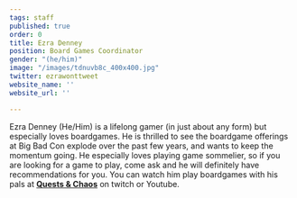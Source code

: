 ```yaml
---
tags: staff
published: true
order: 0
title: Ezra Denney
position: Board Games Coordinator
gender: "(he/him)"
image: "/images/tdnuvb8c_400x400.jpg"
twitter: ezrawonttweet
website_name: ''
website_url: ''

---
```

Ezra Denney (He/Him) is a lifelong gamer (in just about any form) but especially loves boardgames. He is thrilled to see the boardgame offerings at Big Bad Con explode over the past few years, and wants to keep the momentum going. He especially loves playing game sommelier, so if you are looking for a game to play, come ask and he will definitely have recommendations for you. You can watch him play boardgames with his pals at [**Quests & Chaos**](https://www.youtube.com/channel/UCHH6FUptua5O34hqPhQWSxw) on twitch or Youtube.